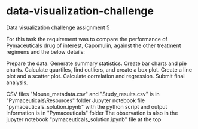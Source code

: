# data-visualization-challenge
Data visualization challenge assignment 5

For this task the requirement was to compare the performance of Pymaceuticals drug of interest, Capomulin, against the other treatment regimens and the below details:

Prepare the data.
Generate summary statistics.
Create bar charts and pie charts.
Calculate quartiles, find outliers, and create a box plot.
Create a line plot and a scatter plot.
Calculate correlation and regression.
Submit final analysis.

CSV files "Mouse_metadata.csv" and "Study_results.csv" is in "Pymaceuticals\Resources" folder
Jupyter notebook file "pymaceuticals_solution.ipynb" with the python script and output information is in "Pymaceuticals" folder
The observation is also in the jupyter notebook "pymaceuticals_solution.ipynb" file at the top